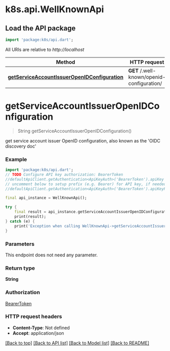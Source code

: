 # k8s.api.WellKnownApi

## Load the API package
```dart
import 'package:k8s/api.dart';
```

All URIs are relative to *http://localhost*

Method | HTTP request | Description
------------- | ------------- | -------------
[**getServiceAccountIssuerOpenIDConfiguration**](WellKnownApi.md#getserviceaccountissueropenidconfiguration) | **GET** /.well-known/openid-configuration/ | 


# **getServiceAccountIssuerOpenIDConfiguration**
> String getServiceAccountIssuerOpenIDConfiguration()



get service account issuer OpenID configuration, also known as the 'OIDC discovery doc'

### Example
```dart
import 'package:k8s/api.dart';
// TODO Configure API key authorization: BearerToken
//defaultApiClient.getAuthentication<ApiKeyAuth>('BearerToken').apiKey = 'YOUR_API_KEY';
// uncomment below to setup prefix (e.g. Bearer) for API key, if needed
//defaultApiClient.getAuthentication<ApiKeyAuth>('BearerToken').apiKeyPrefix = 'Bearer';

final api_instance = WellKnownApi();

try {
    final result = api_instance.getServiceAccountIssuerOpenIDConfiguration();
    print(result);
} catch (e) {
    print('Exception when calling WellKnownApi->getServiceAccountIssuerOpenIDConfiguration: $e\n');
}
```

### Parameters
This endpoint does not need any parameter.

### Return type

**String**

### Authorization

[BearerToken](../README.md#BearerToken)

### HTTP request headers

 - **Content-Type**: Not defined
 - **Accept**: application/json

[[Back to top]](#) [[Back to API list]](../README.md#documentation-for-api-endpoints) [[Back to Model list]](../README.md#documentation-for-models) [[Back to README]](../README.md)

